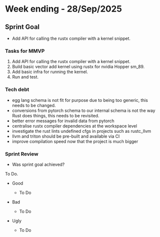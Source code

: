 # Week ending - 28/Sep/2025

## Sprint Goal

- Add API for calling the rustx compiler with a kernel snippet.

### Tasks for MMVP

1. Add API for calling the rustx compiler with a kernel snippet.
2. Build basic vector add kernel using rustx for nvidia Hopper sm_89.
3. Add basic infra for running the kernel.
4. Run and test.

### Tech debt

- egg lang schema is not fit for purpose due to being too generic, this needs to be changed.
- conversions from pytorch schema to our internal schema is not the way Rust does things, this needs to be revisited.
- better error messages for invalid data from pytorch
- centralise rustx compiler dependencies at the workspace level
- investigate the rust lints undefined cfgs in projects such as rustc_llvm
- llvm and triton should be pre-built and available via CI
- improve compilation speed now that the project is much bigger

### Sprint Review

- Was sprint goal achieved?

To Do.

- Good
  - To Do

- Bad
  - To Do

- Ugly
  - To Do
